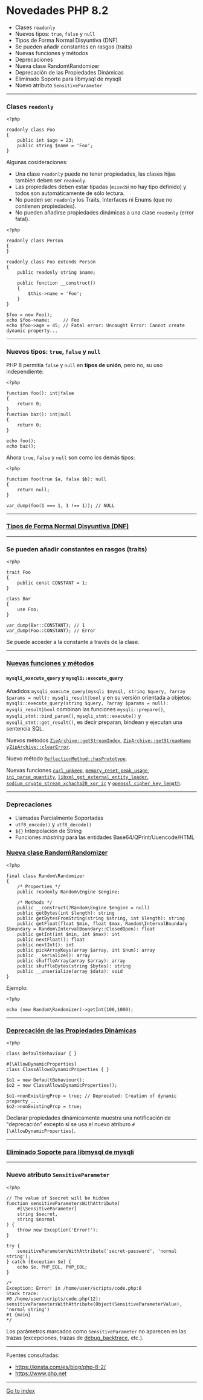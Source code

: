 # Novedades PHP 8.2

 - Clases `readonly`
 - Nuevos tipos: `true`, `false` y `null`
 - Tipos de Forma Normal Disyuntiva (DNF)
 - Se pueden añadir constantes en rasgos (traits)
 - Nuevas funciones y métodos
 - Deprecaciones
 - Nueva clase Random\Randomizer
 - Deprecación de las Propiedades Dinámicas
 - Eliminado Soporte para libmysql de mysqli
 - Nuevo atributo `SensitiveParameter`
***

### Clases `readonly`

    <?php

    readonly class Foo
    {
        public int $age = 23;
        public string $name = 'Foo';
    }

Algunas cosideraciones:

 - Una clase `readonly` puede no tener propiedades,
las clases hijas también deben ser `readonly`.
 - Las propiedades deben estar tipadas (`mixed`si no hay tipo definido)
y todos son automáticamente de sólo lectura.
 - No pueden ser `readonly` los Traits, Interfaces ni Enums
(que no contienen propiedades).
 - No pueden añadirse propiedades dinámicas a una clase `readonly` (error fatal).
</li>

    <?php

    readonly class Person
    {
    }

    readonly class Foo extends Person
    {
        public readonly string $name;

        public function __construct()
        {
            $this->name = 'Foo';
        }
    }

    $foo = new Foo();
    echo $foo->name;     // Foo
    echo $foo->age = 45; // Fatal error: Uncaught Error: Cannot create dynamic property...

***

### Nuevos tipos: `true`, `false` y `null`

PHP 8 permitía `false` y `null` en **tipos de unión**, pero no,
su uso independiente:

    <?php

    function foo(): int|false
    {
        return 0;
    }
    function baz(): int|null
    {
        return 0;
    }

    echo foo();
    echo baz();

Ahora `true`, `false` y `null` son como los demás tipos:

    <?php

    function foo(true $a, false $b): null
    {
        return null;
    }

    var_dump(foo(1 === 1, 1 !== 1)); // NULL

***

### [Tipos de Forma Normal Disyuntiva (DNF)](https://www.php.net/releases/8.2/es.php#dnf_types)

***

### Se pueden añadir constantes en rasgos (traits)

    <?php

    trait Foo
    {
        public const CONSTANT = 1;
    }

    class Bar
    {
        use Foo;
    }

    var_dump(Bar::CONSTANT); // 1
    var_dump(Foo::CONSTANT); // Error

Se puede acceder a la constante a través de la clase.

***

### [Nuevas funciones y métodos](https://www.php.net/manual/es/migration82.new-functions.php)

#### `mysqli_execute_query` y `mysqli::execute_query`

Añadidos `mysqli_execute_query(mysqli $mysql, string $query, ?array $params = null): mysqli_result|bool` y en su versión orientada a objetos:
`mysqli::execute_query(string $query, ?array $params = null): mysqli_result|bool`
combinan las funciones `mysqli::prepare()`, `mysqli_stmt::bind_param()`, `mysqli_stmt::execute()` y `mysqli_stmt::get_result()`, es decir preparan, bindean y ejecutan una sentencia SQL.

Nuevos métodos [`ZipArchive::getStreamIndex`](https://www.php.net/manual/es/ziparchive.getstreamindex.php),
[`ZipArchive::getStreamName`](https://www.php.net/manual/es/ziparchive.getstreamname.php) y[`ZipArchive::clearError`](https://www.php.net/manual/es/ziparchive.clearerror.php).

Nuevo método [`ReflectionMethod::hasPrototype`](https://www.php.net/manual/es/reflectionmethod.hasprototype.php).

Nuevas funciones <a href="https://www.php.net/manual/es/function.curl_upkeep.php"><code>curl_upkeep</code></a>, <a href="https://www.php.net/manual/es/function.memory-reset-peak-usage.php"><code>memory_reset_peak_usage</code></a>, <a href="https://www.php.net/manual/es/function.ini-parse-quantity.php"><code>ini_parse_quantity</code></a>, <a href="https://www.php.net/manual/es/function.libxml-get-external-entity-loader.php"><code>libxml_get_external_entity_loader</code></a>, <a href="https://www.php.net/manual/es/function.sodium-crypto-stream-xchacha20-xor-ic.php"><code>sodium_crypto_stream_xchacha20_xor_ic</code></a> y <a href="https://www.php.net/manual/es/function.openssl-cipher-key-length.php"><code>openssl_cipher_key_length</code></a>.

***

### Deprecaciones

 - Llamadas Parcialmente Soportadas
 - `utf8_encode()` y `utf8_decode()`
 - `${}` Interpolación de String
 - Funciones *mbstring* para las entidades Base64/QPrint/Uuencode/HTML

### [Nueva clase Random\Randomizer](https://www.php.net/manual/es/class.random-randomizer.php)

    <?php

    final class Random\Randomizer
    {
        /* Properties */
        public readonly Random\Engine $engine;

        /* Methods */
        public __construct(?Random\Engine $engine = null)
        public getBytes(int $length): string
        public getBytesFromString(string $string, int $length): string
        public getFloat(float $min, float $max, Random\IntervalBoundary $boundary = Random\IntervalBoundary::ClosedOpen): float
        public getInt(int $min, int $max): int
        public nextFloat(): float
        public nextInt(): int
        public pickArrayKeys(array $array, int $num): array
        public __serialize(): array
        public shuffleArray(array $array): array
        public shuffleBytes(string $bytes): string
        public __unserialize(array $data): void
    }

Ejemplo:

    <?php

    echo (new Random\Randomizer)->getInt(100,1000);

***

### [Deprecación de las Propiedades Dinámicas](https://www.php.net/releases/8.2/es.php#deprecate_dynamic_properties)

    <?php

    class DefaultBehaviour { }

    #[\AllowDynamicProperties]
    class ClassAllowsDynamicProperties { }

    $o1 = new DefaultBehaviour();
    $o2 = new ClassAllowsDynamicProperties();

    $o1->nonExistingProp = true; // Deprecated: Creation of dynamic property ...
    $o2->nonExistingProp = true;

Declarar propiedades dinámicamente muestra una notificación de "deprecación"
excepto si se usa el nuevo atriburo `#[\AllowDynamicProperties]`.

***

### [Eliminado Soporte para libmysql de mysqli](https://php.watch/versions/8.2/mysqli-libmysql-no-longer-supported)

***

### Nuevo atributo `SensitiveParameter`

    <?php

    // The value of $secret will be hidden
    function sensitiveParametersWithAttribute(
        #[\SensitiveParameter]
        string $secret,
        string $normal
    ) {
        throw new Exception('Error!');
    }

    try {
        sensitiveParametersWithAttribute('secret-password', 'normal string');
    } catch (Exception $e) {
        echo $e, PHP_EOL, PHP_EOL;
    }

    /*
    Exception: Error! in /home/user/scripts/code.php:8
    Stack trace:
    #0 /home/user/scripts/code.php(12): sensitiveParametersWithAttribute(Object(SensitiveParameterValue), 'normal string')
    #1 {main}
    */

Los parámetros marcados como `SensitiveParameter` no aparecen en las trazas
(excepciones, trazas de [debug_backtrace](https://www.w3schools.com/php/func_error_debug_backtrace.asp),
etc.).

***

Fuentes consultadas:

 - https://kinsta.com/es/blog/php-8-2/
 - https://www.php.net

***

[Go to index](../../README.md)
